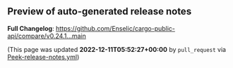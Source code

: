## Preview of auto-generated release notes
<!-- Release notes generated using configuration in .github/release.yml at main -->



**Full Changelog**: https://github.com/Enselic/cargo-public-api/compare/v0.24.1...main


(This page was updated **2022-12-11T05:52:27+00:00** by `pull_request` via [Peek-release-notes.yml](https://github.com/Enselic/cargo-public-api/actions/runs/3667637277))
